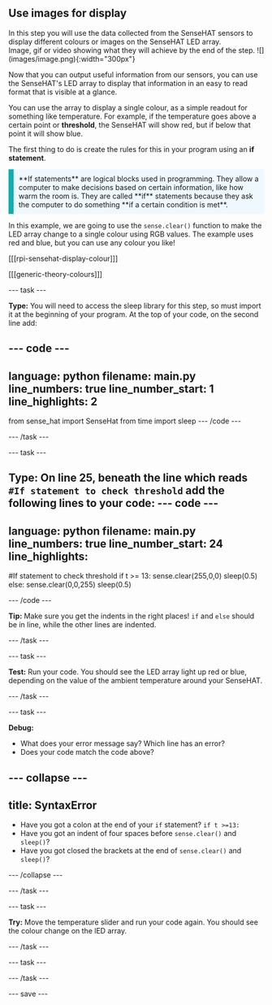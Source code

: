 ## Use images for display

<div style="display: flex; flex-wrap: wrap">
<div style="flex-basis: 200px; flex-grow: 1; margin-right: 15px;">
In this step you will use the data collected from the SenseHAT sensors to display different colours or images  on the SenseHAT LED array.  
</div>
<div>
Image, gif or video showing what they will achieve by the end of the step. ![](images/image.png){:width="300px"}
</div>
</div>

Now that you can output useful information from our sensors, you can use the SenseHAT's LED array to display that information in an easy to read format that is visible at a glance. 

You can use the array to display a single colour, as a simple readout for something like temperature. For example, if the temperature goes above a certain point or **threshold**, the SenseHAT will show red, but if below that point it will show blue.

The first thing to do is create the rules for this in your program using an **if statement**.

<p style='border-left: solid; border-width:10px; border-color: #0faeb0; background-color: aliceblue; padding: 10px;'>
**If statements** are logical blocks used in programming. They allow a computer to make decisions based on certain information, like how warm the room is. They are called **if** statements because they ask the computer to do something **if a certain condition is met**.
</p>

In this example, we are going to use the `sense.clear()` function to make the LED array change to a single colour using RGB values. The example uses red and blue, but you can use any colour you like!

[[[rpi-sensehat-display-colour]]]

[[[generic-theory-colours]]]

--- task ---

**Type:** You will need to access the sleep library for this step, so must import it at the beginning of your program. At the top of your code, on the second line add:

--- code ---
---
language: python
filename: main.py
line_numbers: true
line_number_start: 1
line_highlights: 2
---
from sense_hat import SenseHat
from time import sleep
--- /code ---

--- /task ---


--- task ---

**Type:** On line 25, beneath the line which reads `#If statement to check threshold` add the following lines to your code:
--- code ---
---
language: python
filename: main.py
line_numbers: true
line_number_start: 24 
line_highlights: 
---
#If statement to check threshold
if t >= 13:
  sense.clear(255,0,0)
  sleep(0.5)
else:
  sense.clear(0,0,255)
  sleep(0.5)

--- /code ---

**Tip:** Make sure you get the indents in the right places! `if` and `else` should be in line, while the other lines are indented. 

--- /task ---

--- task ---

**Test:** Run your code. You should see the LED array light up red or blue, depending on the value of the ambient temperature around your SenseHAT.  

--- /task ---

--- task ---

**Debug:** 
+ What does your error message say? Which line has an error?
+ Does your code match the code above?

--- collapse ---
---
title: SyntaxError
---
+ Have you got a colon at the end of  your `if` statement? `if t >=13:`
+ Have you got an indent of four spaces before `sense.clear()` and `sleep()`?
+ Have you got closed the brackets at the end of `sense.clear()` and `sleep()`?

--- /collapse ---

--- /task ---

--- task ---

**Try:** Move the temperature slider and run your code again. You should see the colour change on the lED array.

--- /task ---

--- task ---



--- /task ---


--- save ---